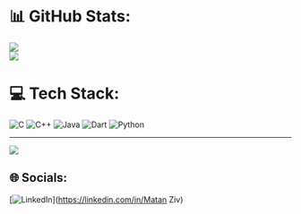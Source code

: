 



# 📊 GitHub Stats:
![](https://github-readme-stats.vercel.app/api?username=matankl&theme=onedark&hide_border=false&include_all_commits=false&count_private=true)<br/>  ![](https://github-readme-stats.vercel.app/api/top-langs/?username=matankl&theme=onedark&hide_border=false&include_all_commits=false&count_private=true&layout=compact)

# 💻 Tech Stack:
![C](https://img.shields.io/badge/c-%2300599C.svg?style=for-the-badge&logo=c&logoColor=white) ![C++](https://img.shields.io/badge/c++-%2300599C.svg?style=for-the-badge&logo=c%2B%2B&logoColor=white) ![Java](https://img.shields.io/badge/java-%23ED8B00.svg?style=for-the-badge&logo=openjdk&logoColor=white) ![Dart](https://img.shields.io/badge/dart-%230175C2.svg?style=for-the-badge&logo=dart&logoColor=white) ![Python](https://img.shields.io/badge/python-3670A0?style=for-the-badge&logo=python&logoColor=ffdd54)

---
[![](https://visitcount.itsvg.in/api?id=matankl&icon=0&color=0)](https://visitcount.itsvg.in)

## 🌐 Socials:
[![LinkedIn](https://img.shields.io/badge/LinkedIn-%230077B5.svg?logo=linkedin&logoColor=white)](https://linkedin.com/in/Matan Ziv) 

<!-- Proudly created with GPRM ( https://gprm.itsvg.in ) -->
